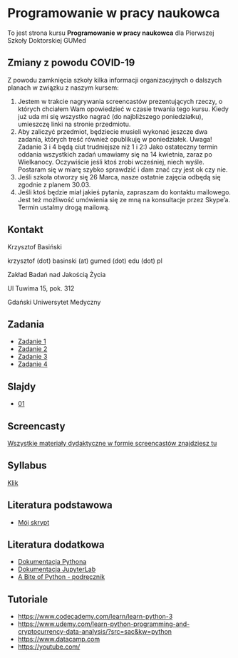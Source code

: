 # Programowanie w pracy naukowca

To jest strona kursu **Programowanie w pracy naukowca** dla Pierwszej Szkoły Doktorskiej GUMed

## Zmiany z powodu COVID-19

Z powodu zamknięcia szkoły kilka informacji organizacyjnych o dalszych planach w związku z naszym kursem:

1. Jestem w trakcie nagrywania screencastów prezentujących rzeczy, o których chciałem Wam opowiedzieć w czasie trwania tego kursu. Kiedy już uda mi się wszystko nagrać (do najbliższego poniedziałku), umieszczę linki na stronie przedmiotu. 
2. Aby zaliczyć przedmiot, będziecie musieli wykonać jeszcze dwa zadania, których treść również opublikuję w poniedziałek. Uwaga! Zadanie 3 i 4 będą ciut trudniejsze niż 1 i 2:) Jako ostateczny termin oddania wszystkich zadań umawiamy się na 14 kwietnia, zaraz po Wielkanocy. Oczywiście jeśli ktoś zrobi wcześniej, niech wyśle. Postaram się w miarę szybko sprawdzić i dam znać czy jest ok czy nie.
3. Jeśli szkoła otworzy się 26 Marca, nasze ostatnie zajęcia odbędą się zgodnie z planem 30.03.
4. Jeśli ktoś będzie miał jakieś pytania, zapraszam do kontaktu mailowego. Jest też możliwość umówienia się ze mną na konsultacje przez Skype’a. Termin ustalmy drogą mailową.


## Kontakt

Krzysztof Basiński

krzysztof (dot) basinski (at) gumed (dot) edu (dot) pl

Zakład Badań nad Jakością Życia

Ul Tuwima 15, pok. 312

Gdański Uniwersytet Medyczny

## Zadania

- [Zadanie 1](zadania/zad1.md)
- [Zadanie 2](zadania/zad2.md)
- [Zadanie 3](zadania/zad3.md)
- [Zadanie 4](zadania/zad4.md)

## Slajdy

- [01](01.html)

## Screencasty

[Wszystkie materiały dydaktyczne w formie screencastów znajdziesz tu](https://www.youtube.com/playlist?list=PLQooX7p8NEM5YI0KZYATdy8rsK2PgAk5B)

## Syllabus

[Klik](https://esyllabus.gumed.edu.pl/subjects/19173/fetch_document/PL)

## Literatura podstawowa

- [Mój skrypt](http://kbas.gumed.edu.pl/programowanie/)

## Literatura dodatkowa

- [Dokumentacja Pythona](https://docs.python.org/3/)
- [Dokumentacja JupyterLab](https://jupyterlab.readthedocs.io/en/stable/)
- [A Bite of Python - podręcznik](https://python.swaroopch.com)

## Tutoriale

- <https://www.codecademy.com/learn/learn-python-3>
- <https://www.udemy.com/learn-python-programming-and-cryptocurrency-data-analysis/?src=sac&kw=python>
- <https://www.datacamp.com>
- <https://youtube.com/>

